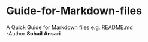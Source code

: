 # Guide-for-Markdown-files
A Quick Guide for Markdown files e.g. README.md
<br>
-Author **Sohail Ansari**
